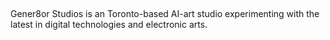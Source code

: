 
##

Gener8or Studios is an Toronto-based AI-art studio experimenting with the latest in digital technologies and electronic arts.